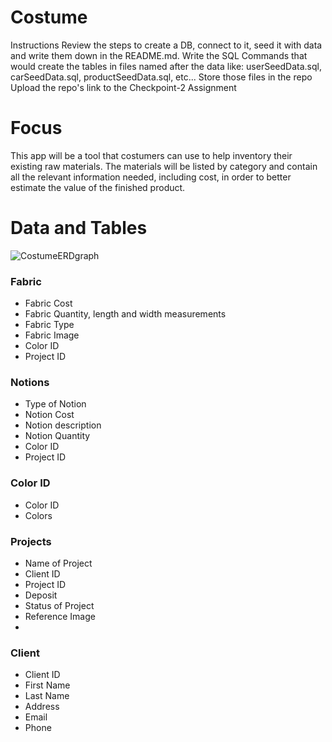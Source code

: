 # Costume

Instructions
Review the steps to create a DB, connect to it, seed it with data and write them down in the README.md.
Write the SQL Commands that would create the tables in files named after the data like: userSeedData.sql, carSeedData.sql, productSeedData.sql, etc...
Store those files in the repo
Upload the repo's link to the Checkpoint-2 Assignment

# Focus
This app will be a tool that costumers can use to help inventory their existing raw materials. The materials will be listed by category and contain all the relevant information needed, including cost, in order to better estimate the value of the finished product. 

# Data and Tables
![CostumeERDgraph](https://user-images.githubusercontent.com/77766707/129491007-9cf30746-f8ab-43d5-887b-52273c2c0c18.jpg)

### Fabric
* Fabric Cost
* Fabric Quantity, length and width measurements
* Fabric Type
* Fabric Image
* Color ID
* Project ID

### Notions
* Type of Notion
* Notion Cost
* Notion description
* Notion Quantity
* Color ID
* Project ID

### Color ID
* Color ID
* Colors

### Projects
* Name of Project
* Client ID
* Project ID
* Deposit
* Status of Project
* Reference Image
* 

### Client
* Client ID
* First Name
* Last Name
* Address 
* Email
* Phone 

